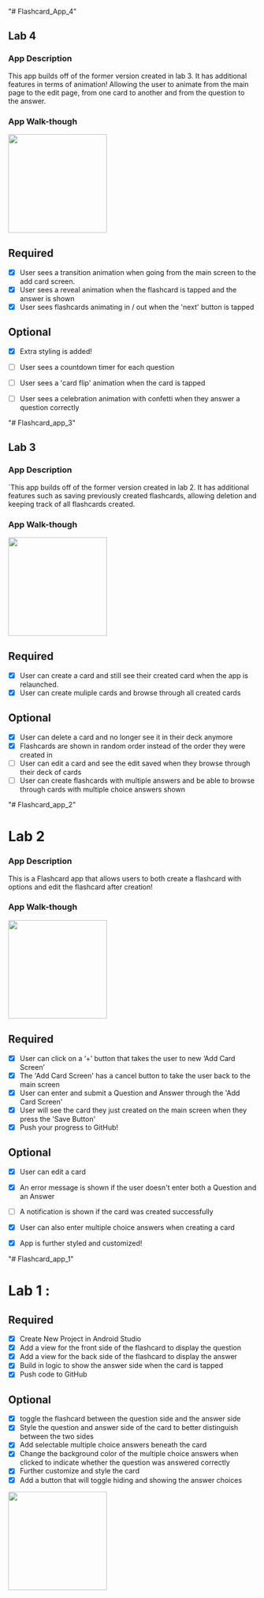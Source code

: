 "# Flashcard_App_4" 
## Lab 4

### App Description
This app builds off of the former version created in lab 3. It has additional features in terms of animation! Allowing the user to animate from the main page to the edit page, from one card to another and from the question to the answer.

### App Walk-though

<img src="https://github.com/Infinity-108/Flashcard_app_4/blob/main/lab_04.gif" width=200><br>


## Required
- [x] User sees a transition animation when going from the main screen to the add card screen.
- [x] User sees a reveal animation when the flashcard is tapped and the answer is shown
- [x] User sees flashcards animating in / out when the 'next' button is tapped

## Optional
- [x] Extra styling is added!
- [ ] User sees a countdown timer for each question
- [ ] User sees a 'card flip' animation when the card is tapped
- [ ] User sees a celebration animation with confetti when they answer a question correctly


"# Flashcard_app_3" 
## Lab 3

### App Description
`This app builds off of the former version created in lab 2. It has additional features such as saving previously created flashcards, allowing deletion and keeping track of all flashcards created.

### App Walk-though

<img src="https://github.com/Infinity-108/Flashcard_app_3/blob/main/lab_03.gif" width=200><br>


## Required
- [x] User can create a card and still see their created card when the app is relaunched.
- [x] User can create muliple cards and browse through all created cards

## Optional
- [x] User can delete a card and no longer see it in their deck anymore
- [x] Flashcards are shown in random order instead of the order they were created in
- [ ] User can edit a card and see the edit saved when they browse through their deck of cards
- [ ] User can create flashcards with multiple answers and be able to browse through cards with multiple choice answers shown

"# Flashcard_app_2" 
# Lab 2

### App Description
This is a Flashcard app that allows users to both create a flashcard with options and edit the flashcard after creation!

### App Walk-though

<img src="https://github.com/Infinity-108/Flashcard_app_2/blob/main/lab_02.gif" width=200><br>


## Required
- [x] User can click on a ‘+’ button that takes the user to new ‘Add Card Screen’
- [x] The 'Add Card Screen' has a cancel button to take the user back to the main screen
- [x] User can enter and submit a Question and Answer through the 'Add Card Screen'
- [x] User will see the card they just created on the main screen when they press the 'Save Button'
- [x] Push your progress to GitHub!

## Optional
- [x] User can edit a card
- [x] An error message is shown if the user doesn't enter both a Question and an Answer
- [ ] A notification is shown if the card was created successfully
- [x] User can also enter multiple choice answers when creating a card
- [x] App is further styled and customized!




"# Flashcard_app_1" 
# Lab 1 : 

## Required
- [x] Create New Project in Android Studio
- [x] Add a view for the front side of the flashcard to display the question
- [x] Add a view for the back side of the flashcard to display the answer
- [x] Build in logic to show the answer side when the card is tapped
- [x] Push code to GitHub

## Optional
- [x] toggle the flashcard between the question side and the answer side
- [x] Style the question and answer side of the card to better distinguish between the two sides
- [x] Add selectable multiple choice answers beneath the card
- [x] Change the background color of the multiple choice answers when clicked to indicate whether the question was answered correctly
- [x] Further customize and style the card
- [x] Add a button that will toggle hiding and showing the answer choices

<img src="https://github.com/Infinity-108/Flashcard_app_1/blob/main/lab_01_.gif" width=200><br>
